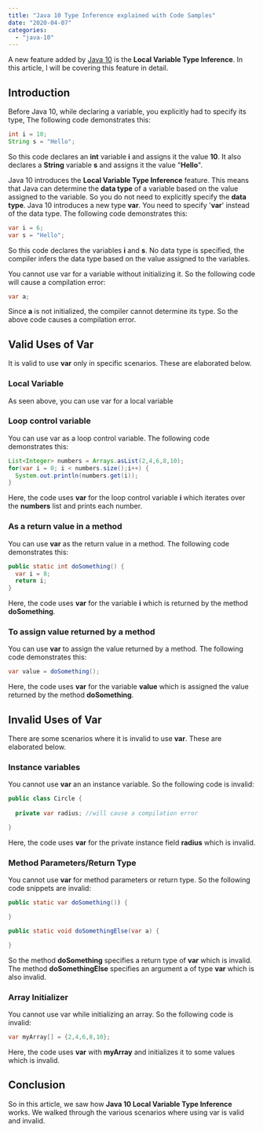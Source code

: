 ```yaml
---
title: "Java 10 Type Inference explained with Code Samples"
date: "2020-04-07"
categories: 
  - "java-10"
---
```


A new feature added by [Java 10](https://reshmabidikar.github.io/blog.html#java-10) is the **Local Variable Type Inference**. In this article, I will be covering this feature in detail.

## Introduction

Before Java 10, while declaring a variable, you explicitly had to specify its type, The following code demonstrates this:

```java
int i = 10;
String s = "Hello";
```

So this code declares an **int** variable **i** and assigns it the value **10**. It also declares a **String** variable **s** and assigns it the value "**Hello**".

Java 10 introduces the **Local Variable Type Inference** feature. This means that Java can determine the **data type** of a variable based on the value assigned to the variable. So you do not need to explicitly specify the **data type**. Java 10 introduces a new type **var**. You need to specify '**var**' instead of the data type. The following code demonstrates this:

```java
var i = 6;
var s = "Hello";

```

So this code declares the variables **i** and **s**. No data type is specified, the compiler infers the data type based on the value assigned to the variables.

You cannot use var for a variable without initializing it. So the following code will cause a compilation error:

```java
var a;
```

Since **a** is not initialized, the compiler cannot determine its type. So the above code causes a compilation error.

## Valid Uses of Var

It is valid to use **var** only in specific scenarios. These are elaborated below.

### Local Variable

As seen above, you can use var for a local variable

### Loop control variable

You can use var as a loop control variable. The following code demonstrates this:

```java
List<Integer> numbers = Arrays.asList(2,4,6,8,10);
for(var i = 0; i < numbers.size();i++) {
  System.out.println(numbers.get(i));
}
```

Here, the code uses **var** for the loop control variable **i** which iterates over the **numbers** list and prints each number.

### As a return value in a method

You can use **var** as the return value in a method. The following code demonstrates this:

```java
public static int doSomething() {
  var i = 8;
  return i;
}
```

Here, the code uses **var** for the variable **i** which is returned by the method **doSomething**.

### To assign value returned by a method

You can use **var** to assign the value returned by a method. The following code demonstrates this:

```java
var value = doSomething();
```

Here, the code uses **var** for the variable **value** which is assigned the value returned by the method **doSomething**.

## Invalid Uses of Var

There are some scenarios where it is invalid to use **var**. These are elaborated below.

### Instance variables

You cannot use **var** an an instance variable. So the following code is invalid:

```java
public class Circle {
  
  private var radius; //will cause a compilation error

}
```

Here, the code uses **var** for the private instance field **radius** which is invalid.

### Method Parameters/Return Type

You cannot use **var** for method parameters or return type. So the following code snippets are invalid:

```java
public static var doSomething()) {

}

public static void doSomethingElse(var a) {

}
```

So the method **doSomething** specifies a return type of **var** which is invalid. The method **doSomethingElse** specifies an argument a of type **var** which is also invalid.

### Array Initializer

You cannot use var while initializing an array. So the following code is invalid:

```java
var myArray[] = {2,4,6,8,10};
```

Here, the code uses **var** with **myArray** and initializes it to some values which is invalid.

## Conclusion

So in this article, we saw how **Java 10 Local Variable Type Inference** works. We walked through the various scenarios where using var is valid and invalid.
